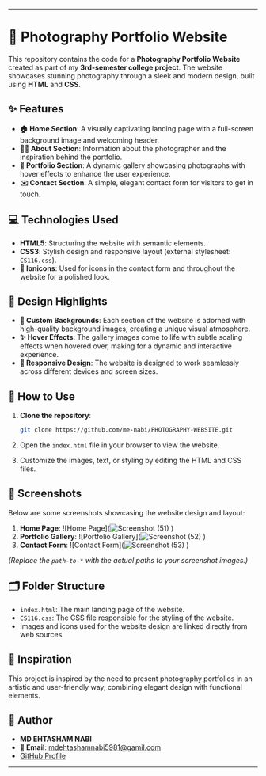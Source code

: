 

---

# **📸 Photography Portfolio Website**

This repository contains the code for a **Photography Portfolio Website** created as part of my **3rd-semester college project**. The website showcases stunning photography through a sleek and modern design, built using **HTML** and **CSS**.

## **✨ Features**

- **🏠 Home Section**: A visually captivating landing page with a full-screen background image and welcoming header.
- **🧑‍🎨 About Section**: Information about the photographer and the inspiration behind the portfolio.
- **🎨 Portfolio Section**: A dynamic gallery showcasing photographs with hover effects to enhance the user experience.
- **✉️ Contact Section**: A simple, elegant contact form for visitors to get in touch.

## **💻 Technologies Used**

- **HTML5**: Structuring the website with semantic elements.
- **CSS3**: Stylish design and responsive layout (external stylesheet: `CS116.css`).
- **🌟 Ionicons**: Used for icons in the contact form and throughout the website for a polished look.

## **🎨 Design Highlights**

- **🌅 Custom Backgrounds**: Each section of the website is adorned with high-quality background images, creating a unique visual atmosphere.
- **✨ Hover Effects**: The gallery images come to life with subtle scaling effects when hovered over, making for a dynamic and interactive experience.
- **📱 Responsive Design**: The website is designed to work seamlessly across different devices and screen sizes.

## **🚀 How to Use**

1. **Clone the repository**:
   ```bash
   git clone https://github.com/me-nabi/PHOTOGRAPHY-WEBSITE.git
   ```

2. Open the `index.html` file in your browser to view the website.

3. Customize the images, text, or styling by editing the HTML and CSS files.

## **📸 Screenshots**

Below are some screenshots showcasing the website design and layout:


1. **Home Page**: ![Home Page](![Screenshot (51)](https://github.com/user-attachments/assets/6ec6dd38-7355-4f74-9032-54d6d83d56d0)
)
2. **Portfolio Gallery**: ![Portfolio Gallery](![Screenshot (52)](https://github.com/user-attachments/assets/aa35132a-9ef6-4cd6-a3ac-bfbfa47b27b3)
)
3. **Contact Form**: ![Contact Form](![Screenshot (53)](https://github.com/user-attachments/assets/94919dc9-2642-481a-80ed-7ea34f42ca6d)
)

*(Replace the `path-to-*` with the actual paths to your screenshot images.)*

## **🗂️ Folder Structure**

- `index.html`: The main landing page of the website.
- `CS116.css`: The CSS file responsible for the styling of the website.
- Images and icons used for the website design are linked directly from web sources.

## **🎯 Inspiration**

This project is inspired by the need to present photography portfolios in an artistic and user-friendly way, combining elegant design with functional elements.

## **👤 Author**

- **MD EHTASHAM NABI**
- **📧 Email**: mdehtashamnabi5981@gamil.com
- [GitHub Profile](https://github.com/me-nabi)

---

